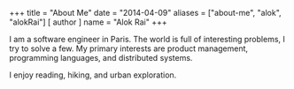+++
title = "About Me"
date = "2014-04-09"
aliases = ["about-me", "alok", "alokRai"]
[ author ]
  name = "Alok Rai"
+++

I am a software engineer in Paris. The world is full of interesting problems, I try to solve a few. My primary interests are product management, programming languages, and distributed systems.

I enjoy reading, hiking, and urban exploration.
